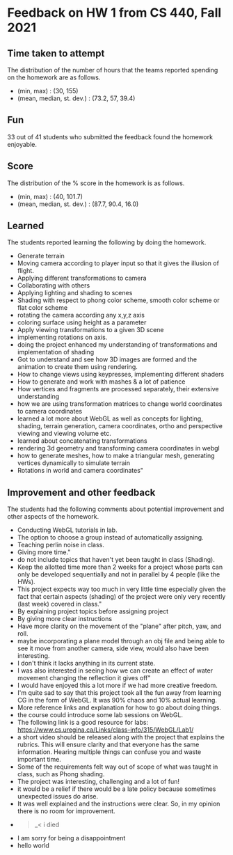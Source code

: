 # Feedback on HW 1 from CS 440, Fall 2021

Time taken to attempt
-

The distribution of the number of hours that the teams reported spending on the homework are as follows.

- (min, max) : (30, 155)
- (mean, median, st. dev.) : (73.2, 57, 39.4)

Fun
-

33 out of 41 students who submitted the feedback found the homework enjoyable.

Score
-

The distribution of the % score in the homework is as follows.

- (min, max) : (40, 101.7)
- (mean, median, st. dev.) : (87.7, 90.4, 16.0)

Learned
-

The students reported learning the following by doing the homework.

- Generate terrain
- Moving camera according to player input so that it gives the illusion of flight.
- Applying different transformations to camera
- Collaborating with others
- Applying lighting and shading to scenes
- Shading with respect to phong color scheme, smooth color scheme or flat color scheme
- rotating the camera according any x,y,z axis
- coloring surface using height as a parameter
- Apply viewing transformations to a given 3D scene
- implementing rotations on axis.
- doing the project enhanced my understanding of transformations and implementation of shading
- Got to understand and see how 3D images are formed and the animation to create them using rendering. 
- How to change views using keypresses, implementing different shaders
- How to generate and work with mashes & a lot of patience
- How vertices and fragments are processed separately, their extensive understanding
- how we are using transformation matrices to change world coordinates to camera coordinates
- learned a lot more about WebGL as well as concepts for lighting, shading, terrain generation, camera coordinates, ortho and perspective viewing and viewing volume etc.
- learned about concatenating transformations
- rendering 3d geometry and transforming camera coordinates in webgl
- how to generate meshes, how to make a triangular mesh, generating vertices dynamically to simulate terrain
- Rotations in world and camera coordinates"

Improvement and other feedback
-

The students had the following comments about potential improvement and other aspects of the homework.

- Conducting WebGL tutorials in lab.
- The option to choose a group instead of automatically assigning.
- Teaching perlin noise in class.
- Giving more time."
- do not include topics that haven't yet been taught in class (Shading).
- Keep the allotted time more than 2 weeks for a project whose parts can only be developed sequentially and not in parallel by 4 people (like the HWs).
- This project expects way too much in very little time especially given the fact that certain aspects (shading) of the project were only very recently (last week) covered in class."
- By explaining project topics before assigning project
- By giving more clear instructions
- Have more clarity on the movement of the "plane" after pitch, yaw, and roll.
- maybe incorporating a plane model through an obj file and being able to see it move from another camera, side view, would also have been interesting.
- I don't think it lacks anything in its current state.
- I was also interested in seeing how we can create an effect of water movement changing the reflection it gives off"
- I would have enjoyed this a lot more if we had more creative freedom.
- I'm quite sad to say that this project took all the fun away from learning CG in the form of WebGL. It was 90% chaos and 10% actual learning.
- More reference links and explanation for how to go about doing things.
- the course could introduce some lab sessions on WebGL.
- The following link is a good resource for labs: https://www.cs.uregina.ca/Links/class-info/315/WebGL/Lab1/
- a short video should be released along with the project that explains the rubrics. This will ensure clarity and that everyone has the same information. Hearing multiple things can confuse you and waste important time.
- Some of the requirements felt way out of scope of what was taught in class, such as Phong shading.
- The project was interesting, challenging and a lot of fun!
- it would be a relief if there would be a late policy because sometimes unexpected issues do arise.
- It was well explained and the instructions were clear. So, in my opinion there is no room for improvement.
- >_< i died
- I am sorry for being a disappointment
- hello world

